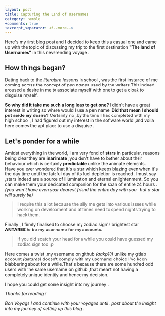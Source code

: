 ```yaml
---
layout: post
title: Capturing the Land of Usernames 
category: ramble
+comments: true
+excerpt_separator: <!--more-->
---
```

Here's my first blog post and I decided to keep this a casual one and came up with the topic of discussing my  trip to the first destination **"The land of Usernames"**
in this neverending voyage .
<!--more--> 
## How things began?

Dating back to the *literature lessons* in school , was the first instance of me coming across the concept of *pen names* used by the writers.This indeed aroused a desire in me to associate myself with one to get a cloak to disguise myself.

**So why did it take me such a long leap to get one?** I didn't have a great interest in writing so where would I use a pen name. 
**Did that mean I should put aside my desire?** Certainly no ,by the time I had completed with my high school , I had figured out my interest in the software world ,and voila here comes the apt place to use a disguise .

## Let's ponder for a while 

Amidst everything in the world, I am very fond of **stars** in particular, reasons being clear,they are **inanimate** ,you don't have to bother about their behaviour which is certainly **predictable** unlike the animate elements.  
Have you ever wondered that it's  a star which keeps blazing even when it's the day time until the fateful day of its fuel depletion is reached .I must say ,stars indeed are a source of illumination and eternal enlightenment. So you can make them your dedicated companion for the span of entire 24 hours .*(you won't have even your dearest friend the entire day with you , but a star will surely be)*

 >I require this a lot because the silly me gets into various issues while working on development and at times need to spend nights trying to hack them.

Finally , I firmly finalised to choose my zodiac sign's brightest star **ANTARES** to be my user name for my accounts.
>If you did scatch your head for a while you could have guessed my zodiac sign too ;p


Here comes a twist ,my username on github *(aakp10)* unlike my gitlab account *(antares)* doesn't comply with my username choice I've been blabbering about for a while.That's because there are some hundred odd users with the same username on github ,that meant not having a completely unique identity and hence my decision.

I hope you could get some insight into my journey .

_Thanks for reading !_

*Bon Voyage ! and continue with your voyages until I post about the  insight into my journey of setting up this blog .*








